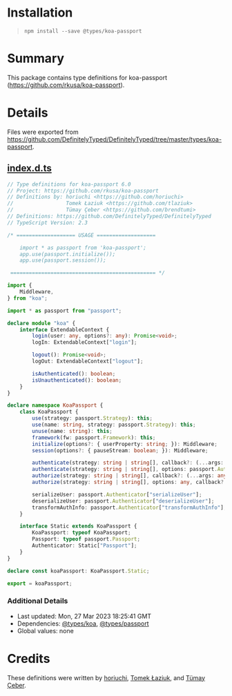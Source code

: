 # Installation
> `npm install --save @types/koa-passport`

# Summary
This package contains type definitions for koa-passport (https://github.com/rkusa/koa-passport).

# Details
Files were exported from https://github.com/DefinitelyTyped/DefinitelyTyped/tree/master/types/koa-passport.
## [index.d.ts](https://github.com/DefinitelyTyped/DefinitelyTyped/tree/master/types/koa-passport/index.d.ts)
````ts
// Type definitions for koa-passport 6.0
// Project: https://github.com/rkusa/koa-passport
// Definitions by: horiuchi <https://github.com/horiuchi>
//                 Tomek Łaziuk <https://github.com/tlaziuk>
//                 Tümay Çeber <https://github.com/brendtumi>
// Definitions: https://github.com/DefinitelyTyped/DefinitelyTyped
// TypeScript Version: 2.3

/* =================== USAGE ===================

    import * as passport from 'koa-passport';
    app.use(passport.initialize());
    app.use(passport.session());

 =============================================== */

import {
    Middleware,
} from "koa";

import * as passport from "passport";

declare module "koa" {
    interface ExtendableContext {
        login(user: any, options?: any): Promise<void>;
        logIn: ExtendableContext["login"];

        logout(): Promise<void>;
        logOut: ExtendableContext["logout"];

        isAuthenticated(): boolean;
        isUnauthenticated(): boolean;
    }
}

declare namespace KoaPassport {
    class KoaPassport {
        use(strategy: passport.Strategy): this;
        use(name: string, strategy: passport.Strategy): this;
        unuse(name: string): this;
        framework(fw: passport.Framework): this;
        initialize(options?: { userProperty: string; }): Middleware;
        session(options?: { pauseStream: boolean; }): Middleware;

        authenticate(strategy: string | string[], callback?: (...args: any[]) => any): Middleware;
        authenticate(strategy: string | string[], options: passport.AuthenticateOptions | object, callback?: (...args: any[]) => any): Middleware;
        authorize(strategy: string | string[], callback?: (...args: any[]) => any): Middleware;
        authorize(strategy: string | string[], options: any, callback?: (...args: any[]) => any): Middleware;

        serializeUser: passport.Authenticator["serializeUser"];
        deserializeUser: passport.Authenticator["deserializeUser"];
        transformAuthInfo: passport.Authenticator["transformAuthInfo"];
    }

    interface Static extends KoaPassport {
        KoaPassport: typeof KoaPassport;
        Passport: typeof passport.Passport;
        Authenticator: Static["Passport"];
    }
}

declare const koaPassport: KoaPassport.Static;

export = koaPassport;

````

### Additional Details
 * Last updated: Mon, 27 Mar 2023 18:25:41 GMT
 * Dependencies: [@types/koa](https://npmjs.com/package/@types/koa), [@types/passport](https://npmjs.com/package/@types/passport)
 * Global values: none

# Credits
These definitions were written by [horiuchi](https://github.com/horiuchi), [Tomek Łaziuk](https://github.com/tlaziuk), and [Tümay Çeber](https://github.com/brendtumi).
